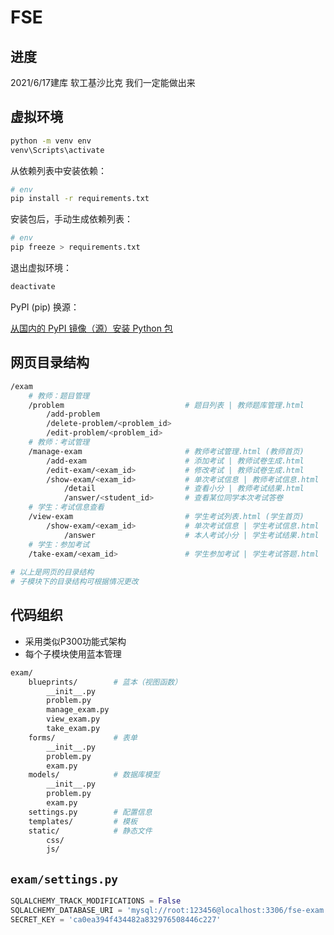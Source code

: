 # FSE

## 进度

2021/6/17建库
软工基沙比克
我们一定能做出来


## 虚拟环境

```bash
python -m venv env
venv\Scripts\activate
```

从依赖列表中安装依赖：

```bash
# env
pip install -r requirements.txt
```

安装包后，手动生成依赖列表：

```bash
# env
pip freeze > requirements.txt
```

退出虚拟环境：

```bash
deactivate
```

PyPI (pip) 换源：

[从国内的 PyPI 镜像（源）安装 Python 包](https://zhuanlan.zhihu.com/p/57872888)

## 网页目录结构

```bash
/exam
	# 教师：题目管理
	/problem                           # 题目列表 | 教师题库管理.html
		/add-problem                   
		/delete-problem/<problem_id>
		/edit-problem/<problem_id>
	# 教师：考试管理
	/manage-exam                       # 教师考试管理.html (教师首页)
		/add-exam                      # 添加考试 | 教师试卷生成.html
		/edit-exam/<exam_id>           # 修改考试 | 教师试卷生成.html
		/show-exam/<exam_id>           # 单次考试信息 | 教师考试信息.html
		    /detail                    # 查看小分 | 教师考试结果.html
			/answer/<student_id>       # 查看某位同学本次考试答卷
	# 学生：考试信息查看
	/view-exam                         # 学生考试列表.html (学生首页)
		/show-exam/<exam_id>           # 单次考试信息 | 学生考试信息.html
			/answer                    # 本人考试小分 | 学生考试结果.html
	# 学生：参加考试
	/take-exam/<exam_id>               # 学生参加考试 | 学生考试答题.html
	
# 以上是网页的目录结构
# 子模块下的目录结构可根据情况更改

```

## 代码组织

- 采用类似P300功能式架构
- 每个子模块使用蓝本管理

```bash
exam/
	blueprints/        # 蓝本（视图函数）
		__init__.py
		problem.py
		manage_exam.py
		view_exam.py
		take_exam.py
	forms/             # 表单
		__init__.py
		problem.py
		exam.py
	models/            # 数据库模型
	    __init__.py
	    problem.py
	    exam.py
	settings.py        # 配置信息
    templates/         # 模板
    static/            # 静态文件
    	css/
    	js/
```

## `exam/settings.py`

```python
SQLALCHEMY_TRACK_MODIFICATIONS = False
SQLALCHEMY_DATABASE_URI = 'mysql://root:123456@localhost:3306/fse-exam'  # 换成自己的数据库地址
SECRET_KEY = 'ca0ea394f434482a832976508446c227'
```
